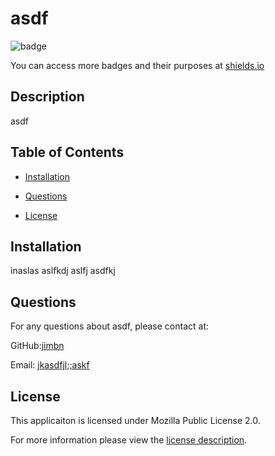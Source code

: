 
  # asdf
  
  ![badge](https://img.shields.io/badge/license-MozillaPublicLicense2.0-green)

  You can access more badges and their purposes at [shields.io](https://shields.io)

    
  ## Description

  asdf

  
  ## Table of Contents
  * [Installation](#installation)
       
  * [Questions](#questions)
    
  * [License](#license)
      

  ## Installation

  inaslas aslfkdj aslfj asdfkj

    

  ## Questions

  For any questions about asdf, please contact at:
  
  GitHub:[jimbn](https://github.com/jimbn)

  Email: [jkasdfjl;;askf](mailto:jkasdfjl;;askf)

  

  ## License
    
  This applicaiton is licensed under Mozilla Public License 2.0.

  For more information please view the [license description](https://choosealicense.com/licenses/mpl-2.0).
    